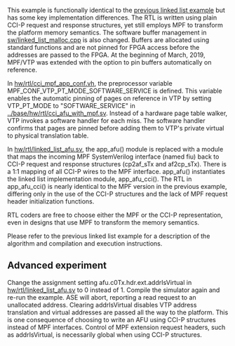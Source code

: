 This example is functionally identical to the [previous linked list
example](../03b_linked_list) but has some key implementation differences.
The RTL is written using plain CCI-P request and response structures, yet
still employs MPF to transform the platform memory semantics. The software
buffer management in [sw/linked_list_malloc.cpp](sw/linked_list_malloc.cpp)
is also changed. Buffers are allocated using standard functions and are not
pinned for FPGA access before the addresses are passed to the FPGA. At the
beginning of March, 2019, MPF/VTP was extended with the option to pin
buffers automatically on reference.

In [hw/rtl/cci_mpf_app_conf.vh](hw/rtl/cci_mpf_app_conf.vh), the
preprocessor variable MPF_CONF_VTP_PT_MODE_SOFTWARE_SERVICE is defined.
This variable enables the automatic pinning of pages on reference in
VTP by setting VTP_PT_MODE to "SOFTWARE_SERVICE" in
[../base/hw/rtl/cci_afu_with_mpf.sv](../base/hw/rtl/cci_afu_with_mpf.sv).
Instead of a hardware page table walker, VTP invokes a software handler
for each miss. The software handler confirms that pages are pinned
before adding them to VTP's private virtual to physical translation table.

In [hw/rtl/linked_list_afu.sv](hw/rtl/linked_list_afu.sv), the
app_afu() module is replaced with a module that maps the incoming MPF
SystemVerilog interface (named fiu) back to CCI-P request and response
structures (cp2af_sTx and af2cp_sTx). There is a 1:1 mapping of all CCI-P
wires to the MPF interface. app_afu() instantiates the linked list
implementation module, app_afu_cci(). The RTL in app_afu_cci() is nearly
identical to the MPF version in the previous example, differing only in the
use of the CCI-P structures and the lack of MPF request header initialization
functions.

RTL coders are free to choose either the MPF or the CCI-P representation,
even in designs that use MPF to transform the memory semantics.

Please refer to the previous linked list example for a description of the
algorithm and compilation and execution instructions.


## Advanced experiment

Change the assignment setting afu.c0Tx.hdr.ext.addrIsVirtual in
[hw/rtl/linked_list_afu.sv](hw/rtl/linked_list_afu.sv) to 0 instead of 1.
Compile the simulator again and re-run the example. ASE will abort,
reporting a read request to an unallocated address. Clearing addrIsVirtual
disables VTP address translation and virtual addresses are passed all the way
to the platform. This is one consequence of choosing to write an AFU using
CCI-P structures instead of MPF interfaces. Control of MPF extension request
headers, such as addrIsVirtual, is necessarily global when using CCI-P
structures.
